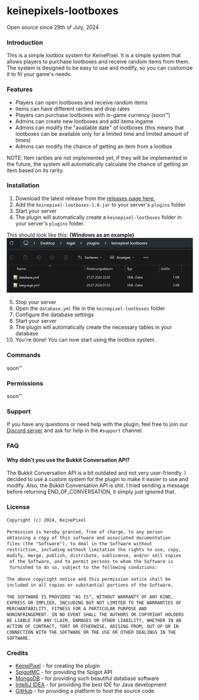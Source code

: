 # keinepixels-lootboxes
Open source since 29th of July, 2024

### Introduction

This is a simple lootbox system for KeinePixel. It is a simple system that allows players to purchase
lootboxes and receive random items from them. The system is designed to be easy to use and modify, so you can customize
it to fit your game's needs.

### Features

- Players can open lootboxes and receive random items
- Items can have different rarities and drop rates
- Players can purchase lootboxes with in-game currency (soon™)
- Admins can create new lootboxes and add items ingame
- Admins can modify the "available date" of lootboxes (this means that lootboxes can be available only for a limited
  time and limited amount of times)
- Admins can modify the chance of getting an item from a lootbox

NOTE: Item rarities are not implemented yet, if they will be implemented in the future, the system will automatically
calculate the chance of getting an item based on its rarity.

### Installation

1. Download the latest release from
   the [releases page here.](https://github.com/keinepixelnet/keinepixels-lootboxes/releases)
2. Add the `keinepixel-lootboxes-1.0.jar` to your server's `plugins` folder
3. Start your server
4. The plugin will automatically create a `keinepixel-lootboxes` folder in your server's `plugins` folder.

This should look like this: **(Windows as an example)**
![img.png](img/preview.png)

5. Stop your server
6. Open the `database.yml` file in the `keinepixel-lootboxes` folder
7. Configure the database settings
8. Start your server
9. The plugin will automatically create the necessary tables in your database
10. You're done! You can now start using the lootbox system.

### Commands

soon™

### Permissions

soon™

### Support

If you have any questions or need help with the plugin, feel free to join
our [Discord server]( https://discord.com/invite/DVj98QwMwQ/) and ask for help in the `#support` channel.

### FAQ

#### Why didn't you use the Bukkit Conversation API?

The Bukkit Conversation API is a bit outdated and not very user-friendly. I decided to use a custom system for the
plugin to make it easier to use and modify.
Also, the Bukkit Conversation API is shit. I tried sending a message before returning END_OF_CONVERSATION, it simply
just ignored that.

### License

```
Copyright (c) 2024, KeinePixel

Permission is hereby granted, free of charge, to any person 
obtaining a copy of this software and associated documentation 
files (the "Software"), to deal in the Software without 
restriction, including without limitation the rights to use, copy, 
modify, merge, publish, distribute, sublicense, and/or sell copies
 of the Software, and to permit persons to whom the Software is 
 furnished to do so, subject to the following conditions:

The above copyright notice and this permission notice shall be 
included in all copies or substantial portions of the Software.

THE SOFTWARE IS PROVIDED "AS IS", WITHOUT WARRANTY OF ANY KIND, 
EXPRESS OR IMPLIED, INCLUDING BUT NOT LIMITED TO THE WARRANTIES OF 
MERCHANTABILITY, FITNESS FOR A PARTICULAR PURPOSE AND 
NONINFRINGEMENT. IN NO EVENT SHALL THE AUTHORS OR COPYRIGHT HOLDERS 
BE LIABLE FOR ANY CLAIM, DAMAGES OR OTHER LIABILITY, WHETHER IN AN 
ACTION OF CONTRACT, TORT OR OTHERWISE, ARISING FROM, OUT OF OR IN 
CONNECTION WITH THE SOFTWARE OR THE USE OR OTHER DEALINGS IN THE 
SOFTWARE.
```

### Credits

- [KeinePixel](https://keinepixel.net) - for creating the plugin
- [SpigotMC](https://www.spigotmc.org/) - for providing the Spigot API
- [MongoDB](https://www.mongodb.com/) - for providing such beautiful database software
- [IntelliJ IDEA](https://www.jetbrains.com/idea/) - for providing the best IDE for Java development
- [GitHub](https://www.github.com/) - for providing a platform to host the source code
